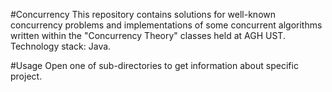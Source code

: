 #Concurrency
This repository contains solutions for well-known concurrency problems and implementations of some concurrent algorithms written within the "Concurrency Theory" classes held at AGH UST. Technology stack: Java.

#Usage
Open one of sub-directories to get information about specific project.
